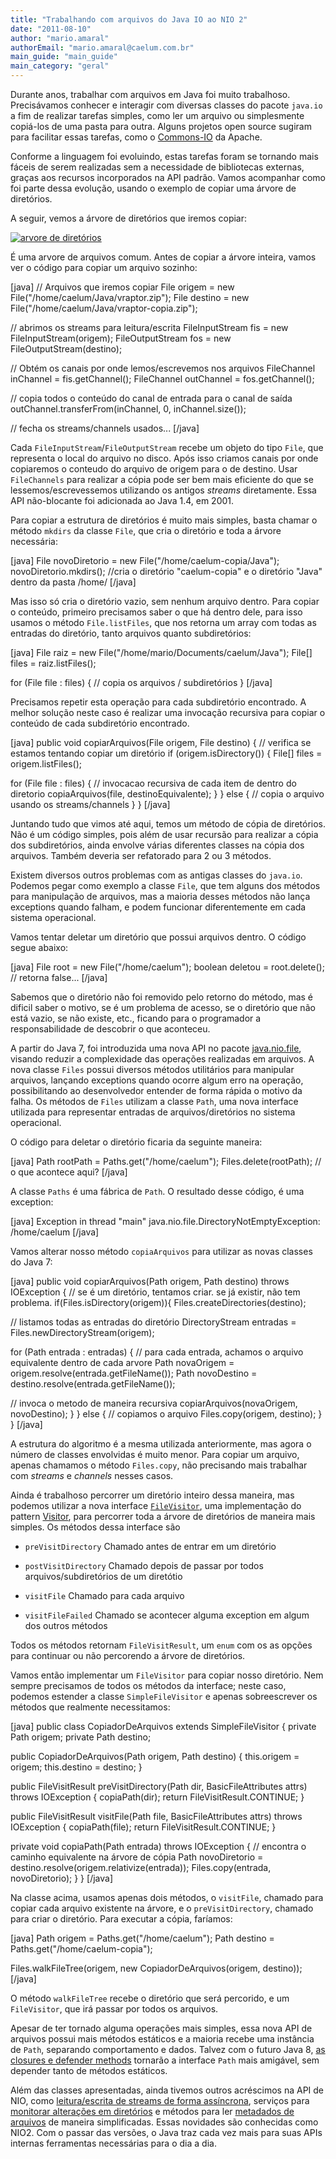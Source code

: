 ```yaml
---
title: "Trabalhando com arquivos do Java IO ao NIO 2"
date: "2011-08-10"
author: "mario.amaral"
authorEmail: "mario.amaral@caelum.com.br"
main_guide: "main_guide"
main_category: "geral"
---
```


Durante anos, trabalhar com arquivos em Java foi muito trabalhoso. Precisávamos conhecer e interagir com diversas classes do pacote `java.io` a fim de realizar tarefas simples, como ler um arquivo ou simplesmente copiá-los de uma pasta para outra. Alguns projetos open source sugiram para facilitar essas tarefas, como o [Commons-IO](http://commons.apache.org/io/ "Commons IO") da Apache.

Conforme a linguagem foi evoluindo, estas tarefas foram se tornando mais fáceis de serem realizadas sem a necessidade de bibliotecas externas, graças aos recursos incorporados na API padrão. Vamos acompanhar como foi parte dessa evolução, usando o exemplo de copiar uma árvore de diretórios.

A seguir, vemos a árvore de diretórios que iremos copiar:

[![](https://blog.caelum.com.br/wp-content/uploads/2011/08/diret%C3%B3rio-300x239.png "arvore de diretórios")](https://blog.caelum.com.br/wp-content/uploads/2011/08/diret%C3%B3rio.png)

É uma arvore de arquivos comum. Antes de copiar a árvore inteira, vamos ver o código para copiar um arquivo sozinho:

\[java\] // Arquivos que iremos copiar File origem = new File("/home/caelum/Java/vraptor.zip"); File destino = new File("/home/caelum/Java/vraptor-copia.zip");

// abrimos os streams para leitura/escrita FileInputStream fis = new FileInputStream(origem); FileOutputStream fos = new FileOutputStream(destino);

// Obtém os canais por onde lemos/escrevemos nos arquivos FileChannel inChannel = fis.getChannel(); FileChannel outChannel = fos.getChannel();

// copia todos o conteúdo do canal de entrada para o canal de saída outChannel.transferFrom(inChannel, 0, inChannel.size());

// fecha os streams/channels usados... \[/java\]

Cada `FileInputStream`/`FileOutputStream` recebe um objeto do tipo `File`, que representa o local do arquivo no disco. Após isso criamos canais por onde copiaremos o conteudo do arquivo de origem para o de destino. Usar `FileChannels` para realizar a cópia pode ser bem mais eficiente do que se lessemos/escrevessemos utilizando os antigos _streams_ diretamente. Essa API não-blocante foi adicionada ao Java 1.4, em 2001.

Para copiar a estrutura de diretórios é muito mais simples, basta chamar o método `mkdirs` da classe `File`, que cria o diretório e toda a árvore necessária:

\[java\] File novoDiretorio = new File("/home/caelum-copia/Java"); novoDiretorio.mkdirs(); //cria o diretório "caelum-copia" e o diretório "Java" dentro da pasta /home/ \[/java\]

Mas isso só cria o diretório vazio, sem nenhum arquivo dentro. Para copiar o conteúdo, primeiro precisamos saber o que há dentro dele, para isso usamos o método `File.listFiles`, que nos retorna um array com todas as entradas do diretório, tanto arquivos quanto subdiretórios:

\[java\] File raiz = new File("/home/mario/Documents/caelum/Java"); File\[\] files = raiz.listFiles();

for (File file : files) { // copia os arquivos / subdiretórios } \[/java\]

Precisamos repetir esta operação para cada subdiretório encontrado. A melhor solução neste caso é realizar uma invocação recursiva para copiar o conteúdo de cada subdiretório encontrado.

\[java\] public void copiarArquivos(File origem, File destino) { // verifica se estamos tentando copiar um diretório if (origem.isDirectory()) { File\[\] files = origem.listFiles();

for (File file : files) { // invocacao recursiva de cada item de dentro do diretorio copiaArquivos(file, destinoEquivalente); } } else { // copia o arquivo usando os streams/channels } } \[/java\]

Juntando tudo que vimos até aqui, temos um método de cópia de diretórios. Não é um código simples, pois além de usar recursão para realizar a cópia dos subdiretórios, ainda envolve várias diferentes classes na cópia dos arquivos. Também deveria ser refatorado para 2 ou 3 métodos.

Existem diversos outros problemas com as antigas classes do `java.io`. Podemos pegar como exemplo a classe `File`, que tem alguns dos métodos para manipulação de arquivos, mas a maioria desses métodos não lança exceptions quando falham, e podem funcionar diferentemente em cada sistema operacional.

Vamos tentar deletar um diretório que possui arquivos dentro. O código segue abaixo:

\[java\] File root = new File("/home/caelum"); boolean deletou = root.delete(); // retorna false... \[/java\]

Sabemos que o diretório não foi removido pelo retorno do método, mas é dificil saber o motivo, se é um problema de acesso, se o diretório que não está vazio, se não existe, etc., ficando para o programador a responsabilidade de descobrir o que aconteceu.

A partir do Java 7, foi introduzida uma nova API no pacote [java.nio.file](http://download.oracle.com/javase/7/docs/api/index.html?java/nio/file/package-summary.html "java.nio.file"), visando reduzir a complexidade das operações realizadas em arquivos. A nova classe `Files` possui diversos métodos utilitários para manipular arquivos, lançando exceptions quando ocorre algum erro na operação, possibilitando ao desenvolvedor entender de forma rápida o motivo da falha. Os métodos de `Files` utilizam a classe `Path`, uma nova interface utilizada para representar entradas de arquivos/diretórios no sistema operacional.

O código para deletar o diretório ficaria da seguinte maneira:

\[java\] Path rootPath = Paths.get("/home/caelum"); Files.delete(rootPath); // o que acontece aqui? \[/java\]

A classe `Paths` é uma fábrica de `Path`. O resultado desse código, é uma exception:

\[java\] Exception in thread "main" java.nio.file.DirectoryNotEmptyException: /home/caelum \[/java\]

Vamos alterar nosso método `copiaArquivos` para utilizar as novas classes do Java 7:

\[java\] public void copiarArquivos(Path origem, Path destino) throws IOException { // se é um diretório, tentamos criar. se já existir, não tem problema. if(Files.isDirectory(origem)){ Files.createDirectories(destino);

// listamos todas as entradas do diretório DirectoryStream<Path> entradas = Files.newDirectoryStream(origem);

for (Path entrada : entradas) { // para cada entrada, achamos o arquivo equivalente dentro de cada arvore Path novaOrigem = origem.resolve(entrada.getFileName()); Path novoDestino = destino.resolve(entrada.getFileName());

// invoca o metodo de maneira recursiva copiarArquivos(novaOrigem, novoDestino); } } else { // copiamos o arquivo Files.copy(origem, destino); } } \[/java\]

A estrutura do algoritmo é a mesma utilizada anteriormente, mas agora o número de classes envolvidas é muito menor. Para copiar um arquivo, apenas chamamos o método `Files.copy`, não precisando mais trabalhar com _streams_ e _channels_ nesses casos.

Ainda é trabalhoso percorrer um diretório inteiro dessa maneira, mas podemos utilizar a nova interface [`FileVisitor`](http://download.oracle.com/javase/7/docs/api/index.html?java/nio/file/FileVisitor.html "FileVisitor"), uma implementação do pattern [Visitor](http://en.wikipedia.org/wiki/Visitor_pattern "Visitor"), para percorrer toda a árvore de diretórios de maneira mais simples. Os métodos dessa interface são

- `preVisitDirectory` Chamado antes de entrar em um diretório

- `postVisitDirectory` Chamado depois de passar por todos arquivos/subdiretórios de um diretótio

- `visitFile` Chamado para cada arquivo

- `visitFileFailed` Chamado se acontecer alguma exception em algum dos outros métodos

Todos os métodos retornam `FileVisitResult`, um `enum` com os as opções para continuar ou não percorendo a árvore de diretórios.

Vamos então implementar um `FileVisitor` para copiar nosso diretório. Nem sempre precisamos de todos os métodos da interface; neste caso, podemos estender a classe `SimpleFileVisitor` e apenas sobreescrever os métodos que realmente necessitamos:

\[java\] public class CopiadorDeArquivos extends SimpleFileVisitor { private Path origem; private Path destino;

public CopiadorDeArquivos(Path origem, Path destino) { this.origem = origem; this.destino = destino; }

public FileVisitResult preVisitDirectory(Path dir, BasicFileAttributes attrs) throws IOException { copiaPath(dir); return FileVisitResult.CONTINUE; }

public FileVisitResult visitFile(Path file, BasicFileAttributes attrs) throws IOException { copiaPath(file); return FileVisitResult.CONTINUE; }

private void copiaPath(Path entrada) throws IOException { // encontra o caminho equivalente na árvore de cópia Path novoDiretorio = destino.resolve(origem.relativize(entrada)); Files.copy(entrada, novoDiretorio); } } \[/java\]

Na classe acima, usamos apenas dois métodos, o `visitFile`, chamado para copiar cada arquivo existente na árvore, e o `preVisitDirectory`, chamado para criar o diretório. Para executar a cópia, faríamos:

\[java\] Path origem = Paths.get("/home/caelum"); Path destino = Paths.get("/home/caelum-copia");

Files.walkFileTree(origem, new CopiadorDeArquivos(origem, destino)); \[/java\]

O método `walkFileTree` recebe o diretório que será percorido, e um `FileVisitor`, que irá passar por todos os arquivos.

Apesar de ter tornado alguma operações mais simples, essa nova API de arquivos possui mais métodos estáticos e a maioria recebe uma instância de `Path`, separando comportamento e dados. Talvez com o futuro Java 8, [as closures e defender methods](https://blog.caelum.com.br/trabalhando-com-closures-no-java-8/) tornarão a interface `Path` mais amigável, sem depender tanto de métodos estáticos.

Além das classes apresentadas, ainda tivemos outros acréscimos na API de NIO, como [leitura/escrita de streams de forma assíncrona](http://www.ibm.com/developerworks/java/library/j-nio2-1/index.html "leitura de streams de forma assíncrona"), serviços para [monitorar alterações em diretórios](http://download.oracle.com/javase/tutorial/essential/io/notification.html "monitorar alterações em diretórios") e métodos para ler [metadados de arquivos](http://download.oracle.com/javase/tutorial/essential/io/fileAttr.html "metadados de arquivos") de maneira simplificadas. Essas novidades são conhecidas como NIO2. Com o passar das versões, o Java traz cada vez mais para suas APIs internas ferramentas necessárias para o dia a dia.
